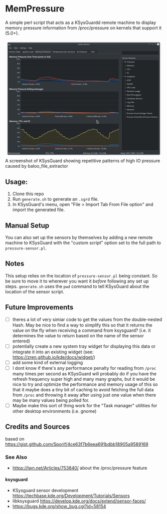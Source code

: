 # MemPressure

A simple perl script that acts as a KSysGuardd remote machine to display memory pressure information from /proc/pressure on kernels that support it (5.0+).

![screenshot of KSysGuard showing repetitive patterns of high IO pressure caused by baloo_file_extractor](./img/baloo_file_extractor-iopressure.png)
A screenshot of KSysGuard showing repetitive patterns of high IO pressure caused by baloo_file_extractor

## Usage:
 1. Clone this repo
 2. Run `generate.sh` to generate an `.sgrd` file. 
 3. In KSysGuard's menu, open "File > Import Tab From File option" and import the generated file.

## Manual Setup
You can also set up the sensors by themselves by adding a new remote machine to KSysGuard with the "custom script" option set to the full path to `pressure-sensor.pl`.

## Notes

This setup relies on the location of `pressure-sensor.pl` being constant. So be sure to move it to wherever you want it _before_ following any set up steps. `generate.sh` uses the `pwd` command to tell KSysGuard about the location of the sensor script.

## Future Improvements

- [ ] theres a lot of very simiar code to get the values from the double-nested Hash. May be nice to find a way to simplify this so that it returns the value on the fly when receiving a command from ksysguard? (i.e. it determines the value to return based on the name of the sensor entered)
- [ ] potentially create a new system tray widget for displaying this data or integrate it into an existing widget (see: https://zren.github.io/kde/docs/widget/)
- [ ] add some kind of external logging
- [ ] I dont know if there's any performance penalty for reading from `/proc` many times per second as KSysGuard will probably do if you have the refresh frequency super high and many many graphs, but it would be nice to try and optimize the performance and memory usage of this so that it maybe does a tiny bit of caching to avoid fetching the full data from `/proc` and throwing it away after using just one value when there may be many values being polled for. 
- [ ] Maybe make this sort of thing work for the "Task manager" utilities for other desktop environments (i.e. gnome)

## Credits and Sources

based on https://gist.github.com/Sporif/4ce63f7b6eea691bdbb18905a9589169

### See Also
 - https://lwn.net/Articles/753840/ about the /proc/pressure feature
#### ksysguard
 - KSysguard sensor development https://techbase.kde.org/Development/Tutorials/Sensors
 - libksysguard https://develop.kde.org/docs/extend/sensor-faces/
 - https://bugs.kde.org/show_bug.cgi?id=58154

